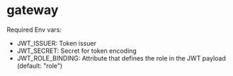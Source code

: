 # gateway

Required Env vars:
* JWT_ISSUER: Token issuer
* JWT_SECRET: Secret for token encoding
* JWT_ROLE_BINDING: Attribute that defines the role in the JWT payload (default: "role")